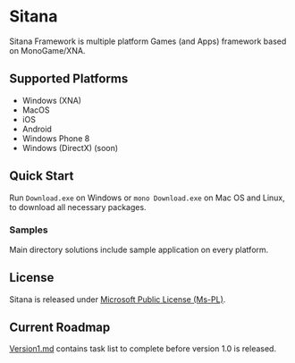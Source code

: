 # Sitana

Sitana Framework is multiple platform Games (and Apps) framework based on MonoGame/XNA.

## Supported Platforms

* Windows (XNA)
* MacOS
* iOS
* Android
* Windows Phone 8
* Windows (DirectX) (soon)

## Quick Start

Run `Download.exe` on Windows or `mono Download.exe` on Mac OS and Linux, to download all necessary packages.

### Samples

Main directory solutions include sample application on every platform.

## License

Sitana is released under [Microsoft Public License (Ms-PL)](LICENSE.txt).

## Current Roadmap

[Version1.md](Version1.md) contains task list to complete before version 1.0 is released.

